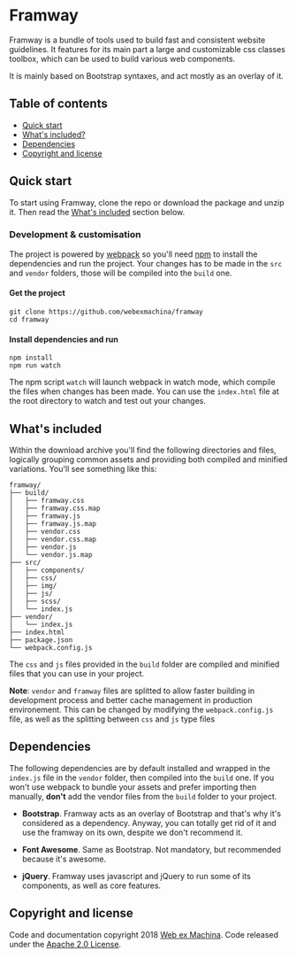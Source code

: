 # Framway

Framway is a bundle of tools used to build fast and consistent website guidelines. It features for its main part a large and customizable css classes toolbox, which can be used to build  various web components.

It is mainly based on Bootstrap syntaxes, and act mostly as an overlay of it.

## Table of contents

- [Quick start](#quick-start)
- [What's included?](#whats-included)
- [Dependencies](#dependencies)
- [Copyright and license](#copyright-and-license)

## Quick start
To start using Framway, clone the repo or download the package and unzip it. Then read the [What's included](#whats-included) section below.

### Development & customisation
The project is powered by [webpack](https://webpack.js.org/) so you'll need [npm](https://www.npmjs.com/) to install the dependencies and run the project. Your changes has to be made in the  `src` and `vendor` folders, those will be compiled into the `build` one.

#### Get the project
    git clone https://github.com/webexmachina/framway
    cd framway

#### Install dependencies and run
    npm install
    npm run watch
The npm script `watch` will launch webpack in watch mode, which compile the files when changes has been made. You can use the `index.html` file at the root directory to watch and test out your changes.

## What's included

Within the download archive you'll find the following directories and files, logically grouping common assets and providing both compiled and minified variations. You'll see something like this:

    framway/
    ├── build/
    │   ├── framway.css
    │   ├── framway.css.map
    │   ├── framway.js
    │   ├── framway.js.map
    │   ├── vendor.css
    │   ├── vendor.css.map
    │   ├── vendor.js
    │   └── vendor.js.map
    ├── src/
    │   ├── components/
    │   ├── css/
    │   ├── img/
    │   ├── js/
    │   ├── scss/
    │   └── index.js
    ├── vendor/
    │   └── index.js
    ├── index.html
    ├── package.json
    └── webpack.config.js

The `css` and `js` files provided in the `build` folder are compiled and minified files that you can use in your project.

**Note**: `vendor` and `framway` files are splitted to allow faster building in development process and better cache management in production environement. This can be changed by modifying the `webpack.config.js` file, as well as the splitting between `css` and `js` type files

## Dependencies

The following dependencies are by default installed and wrapped in the `index.js` file in the `vendor` folder, then compiled into the `build` one. If you won't use webpack to bundle your assets and prefer importing then manually, **don't** add the vendor files from the `build` folder to your project.

- **Bootstrap**. Framway acts as an overlay of Bootstrap and that's why it's considered as a dependency. Anyway, you can totally get rid of it and use the framway on its own, despite we don't recommend it.

- **Font Awesome**. Same as Bootstrap. Not mandatory, but recommended because it's awesome.

- **jQuery**. Framway uses javascript and jQuery to run some of its components, as well as core features.

## Copyright and license

Code and documentation copyright 2018 [Web ex Machina](https://www.webexmachina.fr/). Code released under the [Apache 2.0 License](https://github.com/webexmachina/framway/blob/master/LICENSE).
